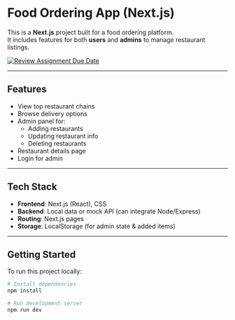 #  Food Ordering App (Next.js)

This is a **Next.js** project built for a food ordering platform.  
It includes features for both **users** and **admins** to manage restaurant listings.

[![Review Assignment Due Date](https://classroom.github.com/assets/deadline-readme-button-22041afd0340ce965d47ae6ef1cefeee28c7c493a6346c4f15d667ab976d596c.svg)](https://classroom.github.com/a/r0HTDxqH)

---

## Features

-  View top restaurant chains
-  Browse delivery options
- Admin panel for:
  - Adding restaurants
  -  Updating restaurant info
  -  Deleting restaurants
-  Restaurant details page
- Login for admin

---

##  Tech Stack

- **Frontend**: Next.js (React), CSS
- **Backend**: Local data or mock API (can integrate Node/Express)
- **Routing**: Next.js pages
- **Storage**: LocalStorage (for admin state & added items)

---

##  Getting Started

To run this project locally:

```bash
# Install dependencies
npm install

# Run development server
npm run dev
